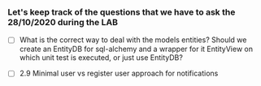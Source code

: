 ### Let's keep track of the questions that we have to ask the 28/10/2020 during the LAB

- [ ] What is the correct way to deal with the models entities? Should we create an EntityDB for sql-alchemy and a wrapper for it EntityView on which unit test is executed, or just use EntityDB?

- [ ] 2.9 Minimal user vs register user approach for notifications